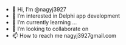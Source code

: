 - 👋 Hi, I’m @nagyj3927
- 👀 I’m interested in Delphi app development   
- 🌱 I’m currently learning ...
- 💞️ I’m looking to collaborate on 
- 📫 How to reach me nagyj3927gmail.com

<!---
nagyj3927/nagyj3927 is a ✨ special ✨ repository because its `README.md` (this file) appears on your GitHub profile.
You can click the Preview link to take a look at your changes.
--->

